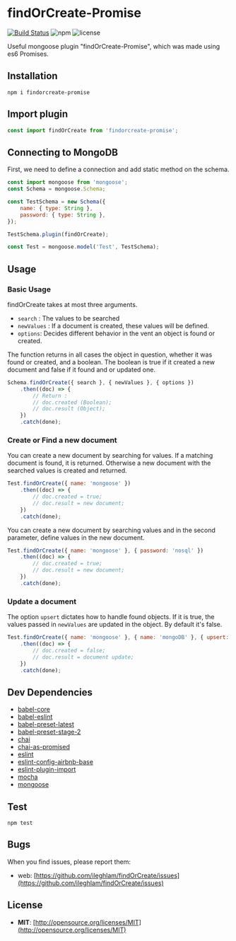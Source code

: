 # findOrCreate-Promise

[![Build Status](https://travis-ci.org/travis-ci/travis-web.svg?branch=master)](https://travis-ci.org/travis-ci/travis-web)
![npm](https://img.shields.io/npm/v/findorcreate-promise.svg)
![license](https://img.shields.io/npm/l/findorcreate-promise.svg)

Useful mongoose plugin "findOrCreate-Promise", which was made using es6 Promises.

## Installation

```
npm i findorcreate-promise
```

## Import plugin


```javascript
const import findOrCreate from 'findorcreate-promise';
```

## Connecting to MongoDB

First, we need to define a connection and add static method on the schema.

```javascript
const import mongoose from 'mongoose';
const Schema = mongoose.Schema;

const TestSchema = new Schema({
    name: { type: String },
    password: { type: String },
});

TestSchema.plugin(findOrCreate);

const Test = mongoose.model('Test', TestSchema);
```

## Usage

### Basic Usage

findOrCreate takes at most three arguments.

* `search` : The values to be searched
* `newValues` : If a document is created, these values will be defined.
* `options`: Decides different behavior in the vent an object is found or created.

The function returns in all cases the object in question, whether it was found or created, and a boolean.
The boolean is true if it created a new document and false if it found and or updated one.

```javascript
Schema.findOrCreate({ search }, { newValues }, { options })
    .then((doc) => {
        // Return :
        // doc.created (Boolean);
        // doc.result (Object);
    })
    .catch(done);
```

### Create or Find a new document

You can create a new document by searching for values. If a matching document is found, it is returned.
Otherwise a new document with the searched values is created and returned.

```javascript
Test.findOrCreate({ name: 'mongoose' })
    .then((doc) => {
        // doc.created = true;
        // doc.result = new document;
    })
    .catch(done);
```

You can create a new document by searching values and in the second parameter, define values in the
new document.


```javascript
Test.findOrCreate({ name: 'mongoose' }, { password: 'nosql' })
    .then((doc) => {
        // doc.created = true;
        // doc.result = new document;
    })
    .catch(done);
```

### Update a document


The option `upsert` dictates how to handle found objects. If it is true, the values passed in `newValues`
are updated in the object. By default it's false.

```javascript
Test.findOrCreate({ name: 'mongoose' }, { name: 'mongoDB' }, { upsert: true })
    .then((doc) => {
        // doc.created = false;
        // doc.result = document update;
    })
    .catch(done);
```


## Dev Dependencies

* [babel-core](https://github.com/babel/babel/tree/master/packages/babel-core)
* [babel-eslint](https://github.com/babel/babel-eslint)
* [babel-preset-latest](https://github.com/babel/babel/tree/master/packages/babel-preset-latest)
* [babel-preset-stage-2](https://github.com/babel/babel/tree/master/packages/babel-preset-stage-2)
* [chai](https://github.com/chaijs/chai)
* [chai-as-promised](https://github.com/domenic/chai-as-promised)
* [eslint](https://github.com/eslint/eslint)
* [eslint-config-airbnb-base](https://github.com/airbnb/javascript)
* [eslint-plugin-import](https://github.com/benmosher/eslint-plugin-import)
* [mocha](https://github.com/mochajs/mocha)
* [mongoose](https://github.com/Automattic/mongoose)

## Test

```
npm test
```

## Bugs

When you find issues, please report them:

* web: [https://github.com/ileghlam/findOrCreate/issues](https://github.com/ileghlam/findOrCreate/issues)

## License

* __MIT__: [http://opensource.org/licenses/MIT](http://opensource.org/licenses/MIT)